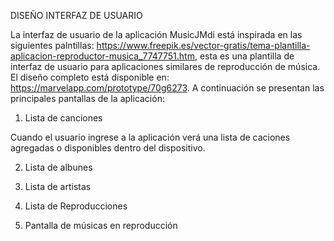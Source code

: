 DISEÑO INTERFAZ DE USUARIO

La interfaz de usuario de la aplicación MusicJMdi está inspirada en las siguientes palntillas: https://www.freepik.es/vector-gratis/tema-plantilla-aplicacion-reproductor-musica_7747751.htm, esta es una plantilla de interfaz de usuario para aplicaciones similares de reproducción de música. 
El diseño completo está disponible en: https://marvelapp.com/prototype/70g6273. A continuación se presentan las principales pantallas de la aplicación:

1. Lista de canciones

Cuando el usuario ingrese a la aplicación verá una lista de caciones agregadas o disponibles dentro del dispositivo.

2. Lista de albunes


3. Lista de artistas


4. Lista de Reproducciones


6. Pantalla de músicas en reproducción


